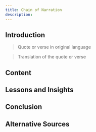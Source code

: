 ```yaml
---
title: Chain of Narration
description:
---
```


## Introduction

> Quote or verse in original language

> Translation of the quote or verse

<!-- Add your introduction here -->

## Content

<!-- Add your main content here -->

## Lessons and Insights

<!-- Add lessons and insights here -->

## Conclusion

<!-- Add your conclusion here -->

## Alternative Sources

<!-- Add alternative sources or references here -->
